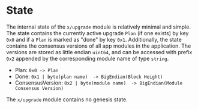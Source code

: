 <!--
order: 2
-->

# State

The internal state of the `x/upgrade` module is relatively minimal and simple. The
state contains the currently active upgrade `Plan` (if one exists) by key
`0x0` and if a `Plan` is marked as "done" by key `0x1`. Additionally, the state
contains the consensus versions of all app modules in the application. The versions 
are stored as little endian `uint64`, and can be accessed with prefix `0x2` appended 
by the corresponding module name of type `string`. 

- Plan: `0x0 -> Plan`
- Done: `0x1 | byte(plan name)  -> BigEndian(Block Height)`
- ConsensusVersion: `0x2 | byte(module name)  -> BigEndian(Module Consensus Version)`


The `x/upgrade` module contains no genesis state.
